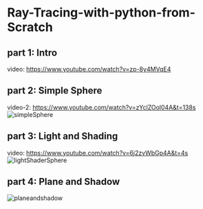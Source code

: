 # Ray-Tracing-with-python-from-Scratch
## part 1: Intro
video: https://www.youtube.com/watch?v=zp-8y4MVqE4
## part 2: Simple Sphere
video-2:  https://www.youtube.com/watch?v=zYclZOol04A&t=138s
![simpleSphere](https://user-images.githubusercontent.com/48150537/113474163-d6338e00-948b-11eb-8bd1-5fc834b56ed7.jpg)
## part 3: Light and Shading
video: https://www.youtube.com/watch?v=6j2zvWbGp4A&t=4s
![lightShaderSphere](https://user-images.githubusercontent.com/48150537/113625069-0f335480-967e-11eb-91a4-f63d4a92c4dc.jpg)
## part 4: Plane and Shadow
![planeandshadow](https://user-images.githubusercontent.com/48150537/114124079-3a81a200-9911-11eb-9609-24b9fe60f450.jpg)
